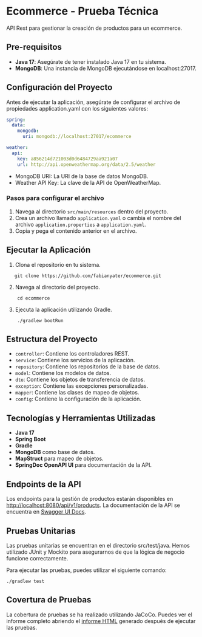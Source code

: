 # Ecommerce - Prueba Técnica

API Rest para gestionar la creación de productos para un ecommerce.

## Pre-requisitos

- **Java 17**: Asegúrate de tener instalado Java 17 en tu sistema.
- **MongoDB**: Una instancia de MongoDB ejecutándose en localhost:27017.

## Configuración del Proyecto

Antes de ejecutar la aplicación, asegúrate de configurar el archivo de propiedades application.yaml con los siguientes valores:

```yaml
spring:
  data:
    mongodb:
      uri: mongodb://localhost:27017/ecommerce

weather:
  api:
    key: a856214d721003d0d6484729aa921a07
    url: http://api.openweathermap.org/data/2.5/weather
```

- MongoDB URI: La URI de la base de datos MongoDB.
- Weather API Key: La clave de la API de OpenWeatherMap.

### Pasos para configurar el archivo

1. Navega al directorio `src/main/resources` dentro del proyecto.
2. Crea un archivo llamado `application.yaml` o cambia el nombre del archivo `application.properties` a `application.yaml`.
3. Copia y pega el contenido anterior en el archivo.

## Ejecutar la Aplicación

1. Clona el repositorio en tu sistema.
 ```
    git clone https://github.com/fabianyater/ecommerce.git
```
2. Navega al directorio del proyecto.
```
    cd ecommerce
```
3. Ejecuta la aplicación utilizando Gradle.
```
    ./gradlew bootRun
```

## Estructura del Proyecto

- `controller`: Contiene los controladores REST.
- `service`: Contiene los servicios de la aplicación.
- `repository`: Contiene los repositorios de la base de datos.
- `model`: Contiene los modelos de datos.
- `dto`: Contiene los objetos de transferencia de datos.
- `exception`: Contiene las excepciones personalizadas.
- `mapper`: Contiene las clases de mapeo de objetos.
- `config`: Contiene la configuración de la aplicación.

## Tecnologías y Herramientas Utilizadas

- **Java 17**
- **Spring Boot**
- **Gradle**
- **MongoDB** como base de datos.
- **MapStruct** para mapeo de objetos.
- **SpringDoc OpenAPI UI** para documentación de la API.

## Endpoints de la API

Los endpoints para la gestión de productos estarán disponibles en [http://localhost:8080/api/v1/products](http://localhost:8080/api/v1/products). 
La documentación de la API se encuentra en [Swagger UI Docs](http://localhost:8080/swagger-ui/index.html).

## Pruebas Unitarias

Las pruebas unitarias se encuentran en el directorio src/test/java. Hemos utilizado JUnit y Mockito para asegurarnos de
que la lógica de negocio funcione correctamente.

Para ejecutar las pruebas, puedes utilizar el siguiente comando:

```
./gradlew test
```

## Covertura de Pruebas

La cobertura de pruebas se ha realizado utilizando JaCoCo. 
Puedes ver el informe completo abriendo el [informe HTML](http://localhost:63342/ecommerce/build/reports/jacocoHtml/index.html?_ijt=tpcvfpoiathuac8b3pcl3pjpgb&_ij_reload=RELOAD_ON_SAVE) generado después de ejecutar las pruebas.
